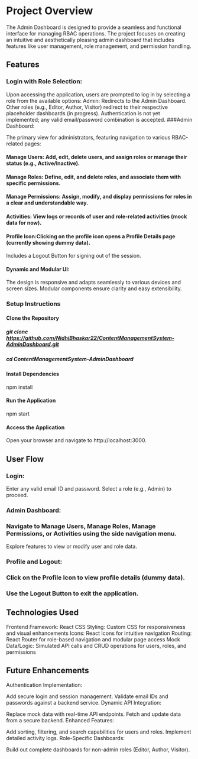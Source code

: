 # Project Overview
The Admin Dashboard is designed to provide a seamless and functional interface for managing RBAC operations. The project focuses on creating an intuitive and aesthetically pleasing admin dashboard that includes features like user management, role management, and permission handling.

## Features
### Login with Role Selection:

Upon accessing the application, users are prompted to log in by selecting a role from the available options:
Admin: Redirects to the Admin Dashboard.
Other roles (e.g., Editor, Author, Visitor) redirect to their respective placeholder dashboards (in progress).
Authentication is not yet implemented; any valid email/password combination is accepted.
###Admin Dashboard:

The primary view for administrators, featuring navigation to various RBAC-related pages:
#### Manage Users: Add, edit, delete users, and assign roles or manage their status (e.g., Active/Inactive).
#### Manage Roles: Define, edit, and delete roles, and associate them with specific permissions.
#### Manage Permissions: Assign, modify, and display permissions for roles in a clear and understandable way.
#### Activities: View logs or records of user and role-related activities (mock data for now).
#### Profile Icon:Clicking on the profile icon opens a Profile Details page (currently showing dummy data).
Includes a Logout Button for signing out of the session.
#### Dynamic and Modular UI:

The design is responsive and adapts seamlessly to various devices and screen sizes.
Modular components ensure clarity and easy extensibility.
### Setup Instructions
#### Clone the Repository

##### git clone https://github.com/NidhiBhaskar22/ContentManagementSystem-AdminDashboard.git

##### cd ContentManagementSystem-AdminDashboard

#### Install Dependencies

npm install

#### Run the Application

npm start

#### Access the Application

Open your browser and navigate to http://localhost:3000.


## User Flow
### Login:

Enter any valid email ID and password.
Select a role (e.g., Admin) to proceed.
### Admin Dashboard:

### Navigate to Manage Users, Manage Roles, Manage Permissions, or Activities using the side navigation menu.
Explore features to view or modify user and role data.
### Profile and Logout:

### Click on the Profile Icon to view profile details (dummy data).
### Use the Logout Button to exit the application.

## Technologies Used
Frontend Framework: React
CSS Styling: Custom CSS for responsiveness and visual enhancements
Icons: React Icons for intuitive navigation
Routing: React Router for role-based navigation and modular page access
Mock Data/Logic: Simulated API calls and CRUD operations for users, roles, and permissions


## Future Enhancements

Authentication Implementation:

Add secure login and session management.
Validate email IDs and passwords against a backend service.
Dynamic API Integration:

Replace mock data with real-time API endpoints.
Fetch and update data from a secure backend.
Enhanced Features:

Add sorting, filtering, and search capabilities for users and roles.
Implement detailed activity logs.
Role-Specific Dashboards:

Build out complete dashboards for non-admin roles (Editor, Author, Visitor).
